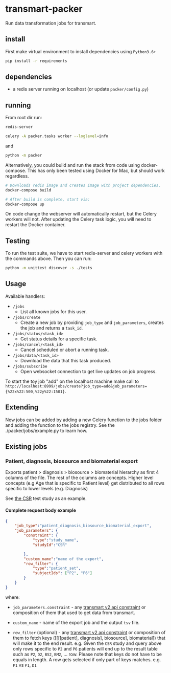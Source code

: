 # transmart-packer

Run data transformation jobs for transmart.

## install

First make virtual environment to install dependencies using `Python3.6+`

```bash
pip install -r requirements
```

## dependencies

* a redis server running on localhost (or update `packer/config.py`)

## running 

From root dir run:

```bash
redis-server
``` 

```bash
celery -A packer.tasks worker --loglevel=info
``` 

and

```bash
python -m packer
``` 

Alternatively, you could build and run the stack from code using docker-compose. This
has only been tested using Docker for Mac, but should work regardless.

```bash
# Downloads redis image and creates image with project dependencies.
docker-compose build

# After build is complete, start via:
docker-compose up
``` 

On code change the webserver will automatically restart, but the Celery workers will not.
After updating the Celery task logic, you will need to restart the Docker container.

## Testing
To run the test suite, we have to start redis-server and celery workers with the commands above.
Then you can run:

```bash
python -m unittest discover -s ./tests
```

## Usage

Available handlers:
- `/jobs`
   - List all known jobs for this user.
- `/jobs/create`
   - Create a new job by providing `job_type` and `job_parameters`, creates the job and returns a `task_id`.
- `/jobs/status/<task_id>`
   - Get status details for a specific task.
- `/jobs/cancel/<task_id>`
   - Cancel scheduled or abort a running task.
- `/jobs/data/<task_id>`
   - Download the data that this task produced.
- `/jobs/subscribe`
   - Open websocket connection to get live updates on job progress. 

To start the toy job "add" on the localhost machine 
make call to `http://localhost:8999/jobs/create?job_type=add&job_parameters={%22x%22:500,%22y%22:1501}`.


## Extending
New jobs can be added by adding a new Celery function to the jobs folder and adding 
the function to the jobs registry. See the ./packer/jobs/example.py to learn how.


## Existing jobs

### Patient, diagnosis, biosource and biomaterial export

Exports patient > diagnosis > biosource > biomaterial hierarchy as first 4 columns of the file.
The rest of the columns are concepts. Higher level concepts (e.g Age that is specific to Patient level)
get distributed to all rows specific to lower levels (e.g. Diagnosis)

See [the CSR](https://github.com/thehyve/transmart-core/tree/dev/transmart-data/test_studies/CSR) test study as an example.

#### Complete request body example

```json
{
	"job_type":"patient_diagnosis_biosource_biomaterial_export",
	"job_parameters": {
		"constraint": {
			"type":"study_name",
			"studyId":"CSR"

		},
		"custom_name":"name of the export",
		"row_filter": {
			"type":"patient_set",
			"subjectIds": ["P2", "P6"]
		}
	}
}
```

where:

 - `job_parameters.constraint` - any [transmart v2 api constraint](https://github.com/thehyve/transmart-core/blob/dev/open-api/swagger.yaml)
or composition of them that used to get data from transmart.

 - `custom_name` - name of the export job and the output `tsv` file.
 - `row_filter` (optional) - any [transmart v2 api constraint](https://github.com/thehyve/transmart-core/blob/dev/open-api/swagger.yaml)
 or composition of them to fetch keys ([[[[patient], diagnosis], biosource], biomaterial]) that will make it to the end result.
 e.g. Given the `CSR` study and query above only rows specific to `P2` and `P6` patients will end up to the result table such as `P2`, `D2`, `BS2`, `BM2`, ... row.
 Please note that keys do not have to be equals in length. A row gets selected if only part of keys matches. e.g. `P1` vs `P1`, `D1`